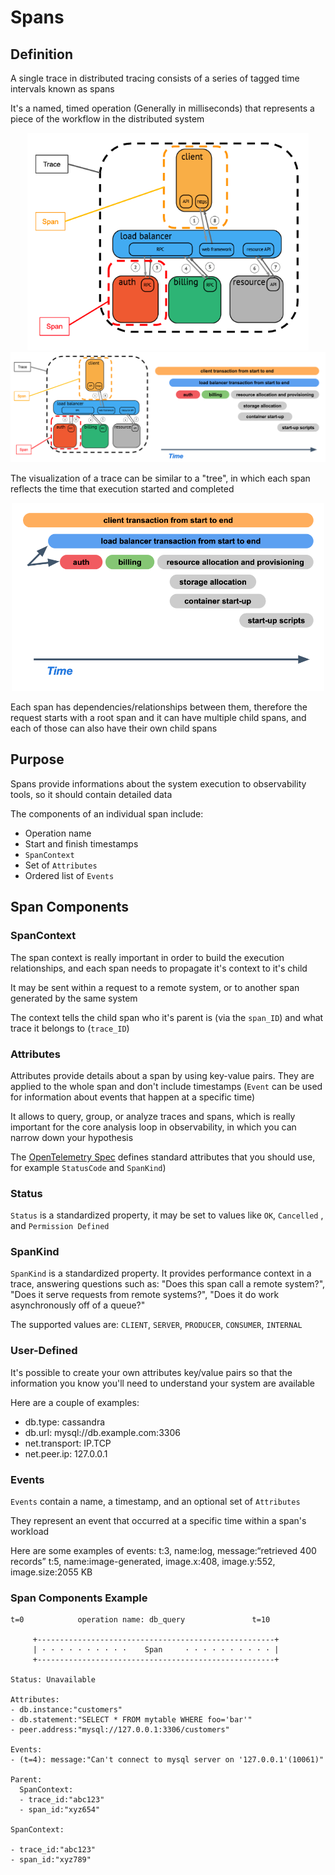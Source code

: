 # Spans

## Definition

A single trace in distributed tracing consists of a series of tagged time intervals known as spans

It's a named, timed operation (Generally in milliseconds) that represents a piece of the workflow in the distributed system

<p align="center">
<img src="../../.github/images/trace-with-spans.png" width="450">
<img src="../../.github/images/trace-spans-tree.png">
</p>

The visualization of a trace can be similar to a "tree", in which each span reflects the time that execution started and completed 

<p align="center">
  <img src="../../.github/images/spans-relationships.png" width="500">
</p>

Each span has dependencies/relationships between them, therefore the request starts with a root span and it can have multiple child spans, and each of those can also have their own child spans

## Purpose

Spans provide informations about the system execution to observability tools, so it should contain detailed data

The components of an individual span include:
- Operation name
- Start and finish timestamps
- `SpanContext`
- Set of `Attributes`
- Ordered list of `Events`

## Span Components

### SpanContext

The span context is really important in order to build the execution relationships, and each span needs to propagate it's context to it's child

It may be sent within a request to a remote system, or to another span generated by the same system

The context tells the child span who it's parent is (via the `span_ID`) and what trace it belongs to (`trace_ID`)

### Attributes

Attributes provide details about a span by using key-value pairs. They are applied to the whole span and don't include timestamps (`Event` can be used for information about events that happen at a specific time)

It allows to query, group, or analyze traces and spans, which is really important for the core analysis loop in observability, in which you can narrow down your hypothesis 

The [OpenTelemetry Spec](https://github.com/open-telemetry/opentelemetry-specification) defines standard attributes that you should use, for example `StatusCode` and `SpanKind`)

### Status

`Status` is a standardized property, it may be set to values like `OK`, `Cancelled` , and `Permission Defined`

### SpanKind

`SpanKind` is a standardized property. It provides performance context in a trace, answering questions such as: "Does this span call a remote system?", "Does it serve requests from remote systems?", "Does it do work asynchronously off of a queue?" 

The supported values are: `CLIENT`, `SERVER`, `PRODUCER`, `CONSUMER`, `INTERNAL`

### User-Defined

It's possible to create your own attributes key/value pairs so that the information you know you'll need to understand your system are available 

Here are a couple of examples:

- db.type: cassandra
- db.url: mysql://db.example.com:3306
- net.transport: IP.TCP
- net.peer.ip: 127.0.0.1

### Events

`Events` contain a name, a timestamp, and an optional set of `Attributes` 

They represent an event that occurred at a specific time within a span's workload

Here are some examples of events: t:3, name:log, message:“retrieved 400 records” t:5, name:image-generated, image.x:408, image.y:552, image.size:2055 KB

### Span Components Example

````
t=0            operation name: db_query               t=10

     +-----------------------------------------------------+
     | · · · · · · · · · ·    Span     · · · · · · · · · · |
     +-----------------------------------------------------+

Status: Unavailable

Attributes:
- db.instance:"customers"
- db.statement:"SELECT * FROM mytable WHERE foo='bar'"
- peer.address:"mysql://127.0.0.1:3306/customers"

Events:
- (t=4): message:"Can't connect to mysql server on '127.0.0.1'(10061)"

Parent:
  SpanContext:
  - trace_id:"abc123"
  - span_id:"xyz654"

SpanContext:

- trace_id:"abc123"
- span_id:"xyz789"
````
